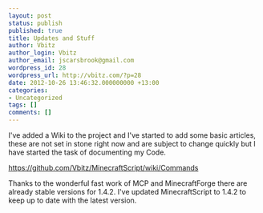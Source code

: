 ```yaml
---
layout: post
status: publish
published: true
title: Updates and Stuff
author: Vbitz
author_login: Vbitz
author_email: jscarsbrook@gmail.com
wordpress_id: 28
wordpress_url: http://vbitz.com/?p=28
date: 2012-10-26 13:46:32.000000000 +13:00
categories:
- Uncategorized
tags: []
comments: []
---
```

I've added a Wiki to the project and I've started to add some basic articles, these are not set in stone right now and are subject to change quickly but I have started the task of documenting my Code.

<a title="https://github.com/Vbitz/MinecraftScript/wiki/Commands" href="https://github.com/Vbitz/MinecraftScript/wiki/Commands">https://github.com/Vbitz/MinecraftScript/wiki/Commands</a>

Thanks to the wonderful fast work of MCP and MinecraftForge there are already stable versions for 1.4.2. I've updated MinecraftScript to 1.4.2 to keep up to date with the latest version.
